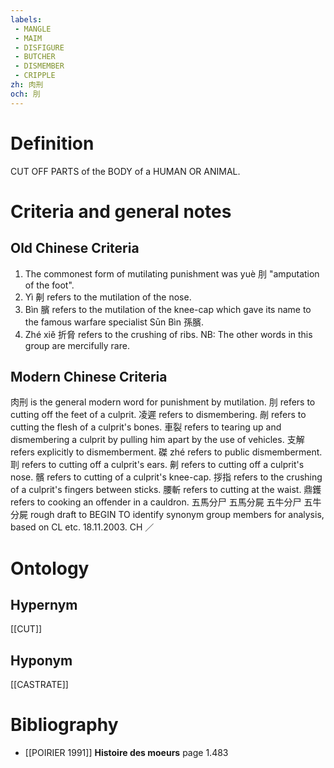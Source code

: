 ```yaml
---
labels: 
 - MANGLE
 - MAIM
 - DISFIGURE
 - BUTCHER
 - DISMEMBER
 - CRIPPLE
zh: 肉刑
och: 刖
---
```


# Definition
CUT OFF PARTS of the BODY of a HUMAN OR ANIMAL.
# Criteria and general notes
## Old Chinese Criteria
1. The commonest form of mutilating punishment was yuè 刖 "amputation of the foot".
2. Yì 劓 refers to the mutilation of the nose.
3. Bìn 臏 refers to the mutilation of the knee-cap which gave its name to the famous warfare specialist Sūn Bìn 孫臏.
4. Zhé xiě 折脅 refers to the crushing of ribs.
NB: The other words in this group are mercifully rare.
## Modern Chinese Criteria
肉刑 is the general modern word for punishment by mutilation.
刖 refers to cutting off the feet of a culprit.
凌遲 refers to dismembering.
剮 refers to cutting the flesh of a culprit's bones.
車裂 refers to tearing up and dismembering a culprit by pulling him apart by the use of vehicles.
支解 refers explicitly to dismemberment.
磔 zhé refers to public dismemberment.
刵 refers to cutting off a culprit's ears.
劓 refers to cutting off a culprit's nose.
髕 refers to cutting of a culprit's knee-cap.
拶指 refers to the crushing of a culprit's fingers between sticks.
腰斬 refers to cutting at the waist.
鼎鑊 refers to cooking an offender in a cauldron.
五馬分尸
五馬分屍
五牛分尸
五牛分屍
rough draft to BEGIN TO identify synonym group members for analysis, based on CL etc. 18.11.2003. CH ／
# Ontology

## Hypernym
[[CUT]]
## Hyponym
[[CASTRATE]]
# Bibliography
- [[POIRIER 1991]]
**Histoire des moeurs** page 1.483
